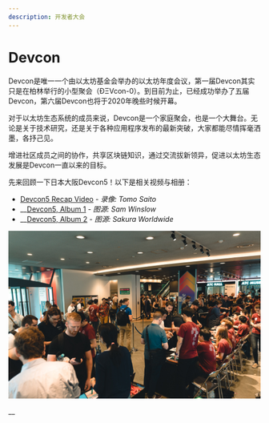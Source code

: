 ```yaml
---
description: 开发者大会
---
```


# Devcon



Devcon是唯一一个由以太坊基金会举办的以太坊年度会议，第一届Devcon其实只是在柏林举行的小型聚会（ÐΞVcon-0）。到目前为止，已经成功举办了五届Devcon，第六届Devcon也将于2020年晚些时候开幕。

对于以太坊生态系统的成员来说，Devcon是一个家庭聚会，也是一个大舞台。无论是关于技术研究，还是关于各种应用程序发布的最新突破，大家都能尽情挥毫洒墨，各抒己见。

增进社区成员之间的协作，共享区块链知识，通过交流拔新领异，促进以太坊生态发展是Devcon一直以来的目标。

先来回顾一下日本大阪Devcon5！以下是相关视频与相册：

* [Devcon5 Recap Video](https://www.youtube.com/watch?v=wNCKJtGuL5g&feature=youtu.be) - _录像: Tomo Saito_
* \_\_[Devcon5, Album 1](https://imgur.com/a/CHdfeCS) - _图源: Sam Winslow_
* \_\_[Devcon5, Album 2](https://imgur.com/a/fujb1o2) - _图源: Sakura Worldwide_

![](../../.gitbook/assets/jh14ntd.jpg)

\_\_






